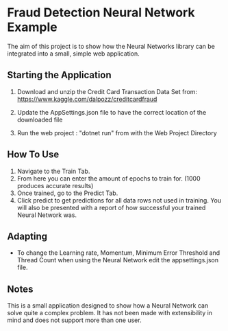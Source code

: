 # Fraud Detection Neural Network Example
The aim of this project is to show how the Neural Networks library can be integrated into a small, simple web application. 

## Starting the Application 
1. Download and unzip the Credit Card Transaction Data Set from: https://www.kaggle.com/dalpozz/creditcardfraud 

2. Update the AppSettings.json file to have the correct location of the downloaded file
3. Run the web project : "dotnet run" from with the Web Project Directory

## How To Use 
1. Navigate to the Train Tab. 
2. From here you can enter the amount of epochs to train for. (1000 produces accurate results)
3. Once trained, go to the Predict Tab. 
4. Click predict to get predictions for all data rows not used in training. You will also be presented with a report of how successful your trained Neural Network was.

## Adapting
- To change the Learning rate, Momentum, Minimum Error Threshold and Thread Count when using the Neural Network edit the appsettings.json file. 

## Notes
This is a small application designed to show how a Neural Network can solve quite a complex problem. It has not been made with extensibility in mind and does not support more than one user.

